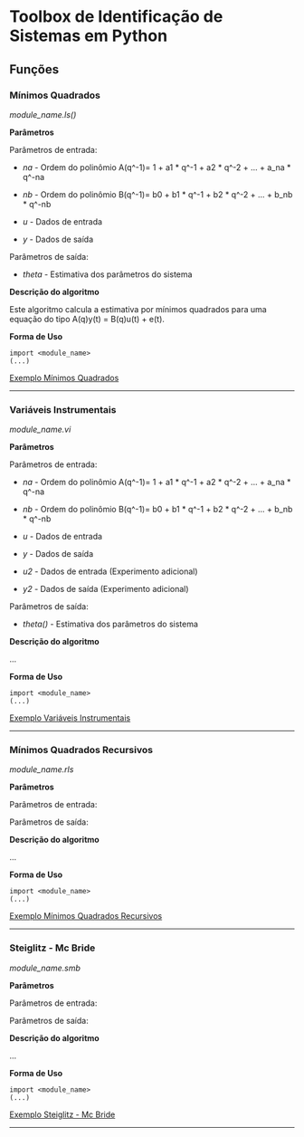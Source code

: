 # Toolbox de Identificação de Sistemas em Python

## Funções

### Mínimos Quadrados

*module_name.ls()*

**Parâmetros**

Parâmetros de entrada:

- *na* - Ordem do polinômio A(q^-1)= 1 + a1 * q^-1 + a2 * q^-2 + ... + a_na * q^-na

- *nb* - Ordem do polinômio B(q^-1)= b0 + b1 * q^-1 + b2 * q^-2 + ... + b_nb * q^-nb

- *u* - Dados de entrada

- *y* - Dados de saída

Parâmetros de saída:

- *theta* - Estimativa dos parâmetros do sistema

**Descrição do algoritmo**

Este algoritmo calcula a estimativa por mínimos quadrados para uma equação do
tipo A(q)y(t) = B(q)u(t) + e(t).

**Forma de Uso**

```
import <module_name>
(...)
```

[Exemplo Mínimos Quadrados](../exemplos/minimos_quadrados.py)

--------------------------------------------------------------------------------

### Variáveis Instrumentais

*module_name.vi*

**Parâmetros**

Parâmetros de entrada:

- *na* - Ordem do polinômio A(q^-1)= 1 + a1 * q^-1 + a2 * q^-2 + ... + a_na * q^-na

- *nb* - Ordem do polinômio B(q^-1)= b0 + b1 * q^-1 + b2 * q^-2 + ... + b_nb * q^-nb

- *u* - Dados de entrada

- *y* - Dados de saída

- *u2* - Dados de entrada (Experimento adicional)

- *y2* - Dados de saída (Experimento adicional)

Parâmetros de saída:

- *theta()* - Estimativa dos parâmetros do sistema

**Descrição do algoritmo**

...

**Forma de Uso**

```
import <module_name>
(...)
```

[Exemplo Variáveis Instrumentais](../exemplos/variaveis_instrumentais.py)

--------------------------------------------------------------------------------

### Mínimos Quadrados Recursivos

*module_name.rls*

**Parâmetros**

Parâmetros de entrada:

Parâmetros de saída:

**Descrição do algoritmo**

...

**Forma de Uso**

```
import <module_name>
(...)
```

[Exemplo Mínimos Quadrados Recursivos](../exemplos/minimos_quadrados_recursivos.py)

--------------------------------------------------------------------------------

### Steiglitz - Mc Bride

*module_name.smb*

**Parâmetros**

Parâmetros de entrada:

Parâmetros de saída:

**Descrição do algoritmo**

...

**Forma de Uso**

```
import <module_name>
(...)
```

[Exemplo Steiglitz - Mc Bride](../exemplos/steiglitz_mcbride.py)

--------------------------------------------------------------------------------
